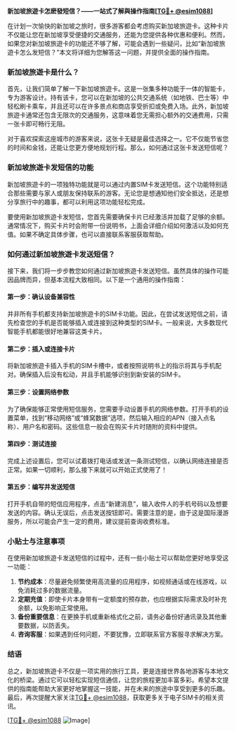 **新加坡旅遊卡怎麽發短信？——一站式了解與操作指南[[TG💪+ @esim1088](https://t.me/s/esim1088)]**

在计划一次愉快的新加坡之旅时，很多游客都会考虑购买新加坡旅遊卡。这种卡片不仅能让您在新加坡享受便捷的交通服务，还能为您提供各种优惠和便利。然而，如果您对新加坡旅遊卡的功能还不够了解，可能会遇到一些疑问，比如“新加坡旅遊卡怎么发短信？”本文将详细为您解答这一问题，并提供全面的操作指南。

### 新加坡旅遊卡是什么？

首先，让我们简单了解一下新加坡旅遊卡。这是一张集多种功能于一体的智能卡，专为游客设计。持有该卡，您可以在新加坡的公共交通系统（如地铁、巴士等）中轻松刷卡乘车，并且还可以在许多景点和商店享受折扣或免费入场。此外，新加坡旅遊卡通常还包含无限次的交通服务，这意味着您无需担心额外的交通费用，只需一张卡即可畅行无阻。

对于喜欢探索这座城市的游客来说，这张卡无疑是最佳选择之一。它不仅能节省您的时间和金钱，还能让您更方便地规划行程。那么，如何通过这张卡发送短信呢？

### 新加坡旅遊卡发短信的功能

新加坡旅遊卡的一项独特功能就是可以通过内置SIM卡发送短信。这个功能特别适合那些需要与家人或朋友保持联系的游客。无论您是想通知他们安全抵达，还是想分享旅行中的趣事，都可以利用这项功能轻松完成。

要使用新加坡旅遊卡发短信，您首先需要确保卡片已经激活并加载了足够的余额。通常情况下，购买卡片时会附带一份说明书，上面会详细介绍如何激活以及如何充值。如果不确定具体步骤，也可以直接联系客服获取帮助。

### 如何通过新加坡旅遊卡发送短信？

接下来，我们将一步步教您如何通过新加坡旅遊卡发送短信。虽然具体的操作可能因品牌而异，但基本流程大致相同。以下是一个通用的操作指南：

#### 第一步：确认设备兼容性
并非所有手机都支持新加坡旅遊卡的SIM卡功能。因此，在尝试发送短信之前，请先检查您的手机是否能够插入或连接到这种类型的SIM卡。一般来说，大多数现代智能手机都能很好地兼容这类卡片。

#### 第二步：插入或连接卡片
将新加坡旅遊卡插入手机的SIM卡槽中，或者按照说明书上的指示将其与手机配对。确保插入后没有松动，并且手机能够识别到新安装的SIM卡。

#### 第三步：设置网络参数
为了确保能够正常使用短信服务，您需要手动设置手机的网络参数。打开手机的设置菜单，找到“移动网络”或“蜂窝数据”选项，然后输入相应的APN（接入点名称）、用户名和密码。这些信息一般会在购买卡片时随附的资料中提供。

#### 第四步：测试连接
完成上述设置后，您可以试着拨打电话或发送一条测试短信，以确认网络连接是否正常。如果一切顺利，那么接下来就可以开始正式使用了！

#### 第五步：编写并发送短信
打开手机自带的短信应用程序，点击“新建消息”，输入收件人的手机号码以及想要发送的内容。确认无误后，点击发送按钮即可。需要注意的是，由于这是国际漫游服务，所以可能会产生一定的费用，建议提前查询收费标准。

### 小贴士与注意事项

在使用新加坡旅遊卡发送短信的过程中，还有一些小贴士可以帮助您更好地享受这一功能：

1. **节约成本**：尽量避免频繁使用高流量的应用程序，如视频通话或在线游戏，以免消耗过多的数据流量。
2. **定期充值**：即使卡片本身带有一定额度的预存款，也应根据实际需求及时补充余额，以免影响正常使用。
3. **备份重要信息**：在更换手机或重新格式化之前，请务必备份好通讯录及其他重要数据，以防丢失。
4. **咨询客服**：如果遇到任何问题，不要犹豫，立即联系官方客服寻求解决方案。

### 结语

总之，新加坡旅遊卡不仅是一项实用的旅行工具，更是连接世界各地游客与本地文化的桥梁。通过它可以轻松实现短信通信，让您的旅程更加丰富多彩。希望本文提供的指南能帮助大家更好地掌握这一技能，并在未来的旅途中享受到更多的乐趣。最后，再次提醒大家关注[TG💪+ @esim1088](https://t.me/s/esim1088)，获取更多关于电子SIM卡的相关资讯。

[[TG💪+ @esim1088](https://t.me/s/esim1088) ![Image](https://i.postimg.cc/4NQfJmqS/Snipaste-2025-05-13-00-14-12.png)]